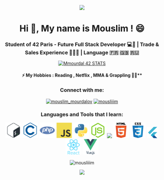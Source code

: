 <p align="center">
  <img width="600" src="https://i.ibb.co/8YyfQp5/t-l-chargement.png">
</p>

<h1 align="center">Hi 👋, My name is Mouslim ! 😄</h1>
<h3 align="center">Student of 42 Paris - Future Full Stack Developer 💻🚀 | Trade & Sales Experience 👨🏻‍💼 | Language 🇫🇷 🇬🇧 🇷🇺</h3>
<p align="center"> <a href="https://profile.intra.42.fr/users/mmourdal"><img src="https://badge42.vercel.app/api/v2/claeixas400540fmd89rtzoil/stats?cursusId=21&coalitionId=45" alt="Mmourdal 42 STATS" /></a></p>
<h4 align="center">
 ⚡ My Hobbies : Reading , Netflix , MMA & Grappling 🥊🥋**
</h4>

<h3 align="center">Connect with me:</h3>
<p align="center">
<a href="https://www.linkedin.com/in/mouslim-mourdalov-95863320b/" target="blank"><img align="center" src="https://raw.githubusercontent.com/rahuldkjain/github-profile-readme-generator/master/src/images/icons/Social/linked-in-alt.svg" alt="mouslim_mourdalov" height="30" width="40" /></a>
<a href="https://instagram.com/mousliiim" target="blank"><img align="center" src="https://raw.githubusercontent.com/rahuldkjain/github-profile-readme-generator/master/src/images/icons/Social/instagram.svg" alt="mousliiim" height="30" width="40" /></a>
</p>

<h3 align="center">Languages and Tools that I learn:</h3>
<p align="center"> <img width=50 src="https://raw.githubusercontent.com/devicons/devicon/1119b9f84c0290e0f0b38982099a2bd027a48bf1/icons/bash/bash-original.svg"> <img width=50 src="https://raw.githubusercontent.com/devicons/devicon/1119b9f84c0290e0f0b38982099a2bd027a48bf1/icons/c/c-line.svg"> <img width=50 src="https://raw.githubusercontent.com/devicons/devicon/1119b9f84c0290e0f0b38982099a2bd027a48bf1/icons/php/php-plain.svg"> <img width=50 src="https://raw.githubusercontent.com/devicons/devicon/1119b9f84c0290e0f0b38982099a2bd027a48bf1/icons/javascript/javascript-original.svg"> <img width=50 src="https://raw.githubusercontent.com/devicons/devicon/1119b9f84c0290e0f0b38982099a2bd027a48bf1/icons/python/python-original.svg"> <img width=50 src="https://raw.githubusercontent.com/devicons/devicon/1119b9f84c0290e0f0b38982099a2bd027a48bf1/icons/nodejs/nodejs-original.svg"> <img width=50 src="https://seeklogo.com/images/S/symfony-logo-AA34C8FC16-seeklogo.com.png"> <img width=50 src="https://raw.githubusercontent.com/devicons/devicon/1119b9f84c0290e0f0b38982099a2bd027a48bf1/icons/html5/html5-original-wordmark.svg"> <img width=50 src="https://raw.githubusercontent.com/devicons/devicon/1119b9f84c0290e0f0b38982099a2bd027a48bf1/icons/css3/css3-original-wordmark.svg"> <img width=36 src="https://raw.githubusercontent.com/devicons/devicon/1119b9f84c0290e0f0b38982099a2bd027a48bf1/icons/flutter/flutter-original.svg"> <img width=50 src="https://raw.githubusercontent.com/devicons/devicon/1119b9f84c0290e0f0b38982099a2bd027a48bf1/icons/react/react-original-wordmark.svg"> <img width=50 src="https://raw.githubusercontent.com/devicons/devicon/1119b9f84c0290e0f0b38982099a2bd027a48bf1/icons/vuejs/vuejs-original-wordmark.svg"></p>

<p align="center">
  <img src="https://github-readme-stats.vercel.app/api/top-langs?username=mousliiim&show_icons=true&locale=en&layout=compact" alt="mousliiim" />
</p>
<p align="center">
<img src="https://github-readme-stats.vercel.app/api?username=mousliiim&show_icons=true&theme=github_dark" />
</p>
